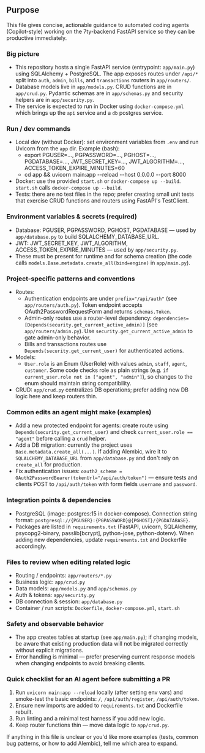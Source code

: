 ## Purpose
This file gives concise, actionable guidance to automated coding agents (Copilot-style) working on the 7ty-backend FastAPI service so they can be productive immediately.

### Big picture
- This repository hosts a single FastAPI service (entrypoint: `app/main.py`) using SQLAlchemy + PostgreSQL. The app exposes routes under `/api/*` split into `auth`, `admin`, `bills`, and `transactions` routers in `app/routers/`.
- Database models live in `app/models.py`. CRUD functions are in `app/crud.py`. Pydantic schemas are in `app/schemas.py` and security helpers are in `app/security.py`.
- The service is expected to run in Docker using `docker-compose.yml` which brings up the `api` service and a `db` postgres service.

### Run / dev commands
- Local dev (without Docker): set environment variables from `.env` and run Uvicorn from the `app` dir. Example (bash):
  - export PGUSER=..., PGPASSWORD=..., PGHOST=..., PGDATABASE=..., JWT_SECRET_KEY=..., JWT_ALGORITHM=..., ACCESS_TOKEN_EXPIRE_MINUTES=60
  - cd app && uvicorn main:app --reload --host 0.0.0.0 --port 8000
- Docker: use the provided `start.sh` or `docker-compose up --build`. `start.sh` calls `docker-compose up --build`.
- Tests: there are no test files in the repo; prefer creating small unit tests that exercise CRUD functions and routers using FastAPI's TestClient.

### Environment variables & secrets (required)
- Database: PGUSER, PGPASSWORD, PGHOST, PGDATABASE — used by `app/database.py` to build SQLALCHEMY_DATABASE_URL.
- JWT: JWT_SECRET_KEY, JWT_ALGORITHM, ACCESS_TOKEN_EXPIRE_MINUTES — used by `app/security.py`.
- These must be present for runtime and for schema creation (the code calls `models.Base.metadata.create_all(bind=engine)` in `app/main.py`).

### Project-specific patterns and conventions
- Routes:
  - Authentication endpoints are under `prefix="/api/auth"` (see `app/routers/auth.py`). Token endpoint accepts OAuth2PasswordRequestForm and returns `schemas.Token`.
  - Admin-only routes use a router-level dependency: `dependencies=[Depends(security.get_current_active_admin)]` (see `app/routers/admin.py`). Use `security.get_current_active_admin` to gate admin-only behavior.
  - Bills and transactions routes use `Depends(security.get_current_user)` for authenticated actions.
- Models:
  - `User.role` is an Enum (UserRole) with values `admin`, `staff`, `agent`, `customer`. Some code checks role as plain strings (e.g. `if current_user.role not in ["agent", "admin"]`), so changes to the enum should maintain string compatibility.
- CRUD: `app/crud.py` centralizes DB operations; prefer adding new DB logic here and keep routers thin.

### Common edits an agent might make (examples)
- Add a new protected endpoint for agents: create route using `Depends(security.get_current_user)` and check `current_user.role == "agent"` before calling a `crud` helper.
- Add a DB migration: currently the project uses `Base.metadata.create_all(...)`. If adding Alembic, wire it to `SQLALCHEMY_DATABASE_URL` from `app/database.py` and don't rely on `create_all` for production.
- Fix authentication issues: `oauth2_scheme = OAuth2PasswordBearer(tokenUrl="/api/auth/token")` — ensure tests and clients POST to `/api/auth/token` with form fields `username` and `password`.

### Integration points & dependencies
- PostgreSQL (image: postgres:15 in docker-compose). Connection string format: `postgresql://{PGUSER}:{PGPASSWORD}@{PGHOST}/{PGDATABASE}`.
- Packages are listed in `requirements.txt` (FastAPI, uvicorn, SQLAlchemy, psycopg2-binary, passlib[bcrypt], python-jose, python-dotenv). When adding new dependencies, update `requirements.txt` and Dockerfile accordingly.

### Files to review when editing related logic
- Routing / endpoints: `app/routers/*.py`
- Business logic: `app/crud.py`
- Data models: `app/models.py` and `app/schemas.py`
- Auth & tokens: `app/security.py`
- DB connection & session: `app/database.py`
- Container / run scripts: `Dockerfile`, `docker-compose.yml`, `start.sh`

### Safety and observable behavior
- The app creates tables at startup (see `app/main.py`); if changing models, be aware that existing production data will not be migrated correctly without explicit migrations.
- Error handling is minimal — prefer preserving current response models when changing endpoints to avoid breaking clients.

### Quick checklist for an AI agent before submitting a PR
1. Run `uvicorn main:app --reload` locally (after setting env vars) and smoke-test the basic endpoints: `/`, `/api/auth/register`, `/api/auth/token`.
2. Ensure new imports are added to `requirements.txt` and Dockerfile rebuilt.
3. Run linting and a minimal test harness if you add new logic.
4. Keep router functions thin — move data logic to `app/crud.py`.

If anything in this file is unclear or you'd like more examples (tests, common bug patterns, or how to add Alembic), tell me which area to expand.
